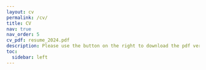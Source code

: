 ```yaml
---
layout: cv
permalink: /cv/
title: CV
nav: true
nav_order: 5
cv_pdf: resume_2024.pdf
description: Please use the button on the right to download the pdf version if needed.
toc:
  sidebar: left
---
```

